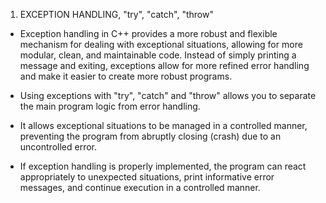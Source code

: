 
1. EXCEPTION HANDLING, "try", "catch", "throw"

- Exception handling in C++ provides a more robust and flexible mechanism for dealing with exceptional situations, allowing for more modular, clean, and maintainable code. Instead of simply printing a message and exiting, exceptions allow for more refined error handling and make it easier to create more robust programs.

- Using exceptions with "try", "catch" and "throw" allows you to separate the main program logic from error handling.

- It allows exceptional situations to be managed in a controlled manner, preventing the program from abruptly closing (crash) due to an uncontrolled error.

- If exception handling is properly implemented, the program can react appropriately to unexpected situations, print informative error messages, and continue execution in a controlled manner.